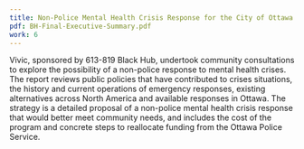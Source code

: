 ```yaml
---
title: Non-Police Mental Health Crisis Response for the City of Ottawa
pdf: BH-Final-Executive-Summary.pdf
work: 6
---
```

Vivic, sponsored by 613-819 Black Hub, undertook community consultations to explore the possibility of a non-police response to mental health crises. The report reviews public policies that have contributed to crises situations, the history and current operations of emergency responses, existing alternatives across North America and available responses in Ottawa. The strategy is a detailed proposal of a non-police mental health crisis response that would better meet community needs, and includes the cost of the program and concrete steps to reallocate funding from the Ottawa Police Service.